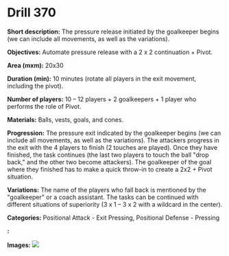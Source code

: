 # Drill 370

**Short description:**
The pressure release initiated by the goalkeeper begins (we can include all movements, as well as the variations).

**Objectives:**
Automate pressure release with a 2 x 2 continuation + Pivot.

**Area (mxm):**
20x30

**Duration (min):**
10 minutes (rotate all players in the exit movement, including the pivot).

**Number of players:**
10 – 12 players + 2 goalkeepers + 1 player who performs the role of Pivot.

**Materials:**
Balls, vests, goals, and cones.

**Progression:**
The pressure exit indicated by the goalkeeper begins (we can include all movements, as well as the variations). The attackers progress in the exit with the 4 players to finish (2 touches are played). Once they have finished, the task continues (the last two players to touch the ball "drop back," and the other two become attackers). The goalkeeper of the goal where they finished has to make a quick throw-in to create a 2x2 + Pivot situation.

**Variations:**
The name of the players who fall back is mentioned by the "goalkeeper" or a coach assistant. The tasks can be continued with different situations of superiority (3 x 1 – 3 x 2 with a wildcard in the center).

**Categories:**
Positional Attack - Exit Pressing, Positional Defense - Pressing

**:**


**Images:**
![](https://www.coachingfutsal.com/\images\9b4119719d458956f7ca73b67b3ff7e6ae3953e00a9040c229e3f76b768634cac5e5aeda2b7486d29b513e4936eed9d02daa434b9f533659d7b48dd662e885b64de2f846dbfcd.jpg)

